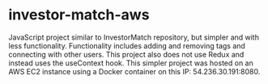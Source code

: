 # investor-match-aws

JavaScript project similar to InvestorMatch repository, but simpler and with less functionality. Functionality includes adding and removing tags and connecting with other users. This project also does not use Redux and instead uses the useContext hook. This simpler project was hosted on an AWS EC2 instance using a Docker container on this IP: 54.236.30.191:8080. 
